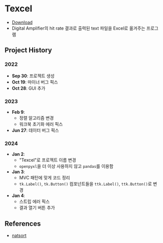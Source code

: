 # Texcel
- [Download](https://drive.google.com/file/d/1ep2cwHkkezHWEKE4QPuuUZP5ylE2utBi/view?usp=sharing)
- Digital Amplifier의 hit rate 결과로 출력된 text 파일을 Excel로 옮겨주는 프로그램
## Project History
### 2022

- **Sep 30**: 프로젝트 생성
- **Oct 19**: 마이너 버그 픽스
- **Oct 28**: GUI 추가

### 2023

- **Feb 9**:
  - 정렬 알고리즘 변경    
  - 워크북 초기화 에러 픽스
- **Jun 27**: 데이터 버그 픽스

### 2024

- **Jan 2**:
  - "Texcel"로 프로젝트 이름 변경
  - `openpyxl`을 더 이상 사용하지 않고 `pandas`를 이용함
- **Jan 3**:
  - MVC 패턴에 맞게 코드 정리
  - `tk.Label()`, `tk.Button()` 컴포넌트들을 `ttk.Label()`, `ttk.Button()`로 변경
- **Jan 4**:
  - 스트립 에러 픽스
  - 결과 열기 버튼 추가

## References
- [natsort](https://github.com/SethMMorton/natsort)
